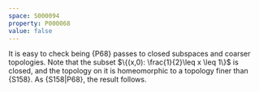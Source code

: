 ```yaml
---
space: S000094
property: P000068
value: false
---
```


It is easy to check being {P68} passes to closed subspaces and coarser topologies. Note that the subset
$\{(x,0): \frac{1}{2}\leq x \leq 1\}$ is closed, and the topology on it is homeomorphic to a topology finer than
{S158}. As {S158|P68}, the result follows.
